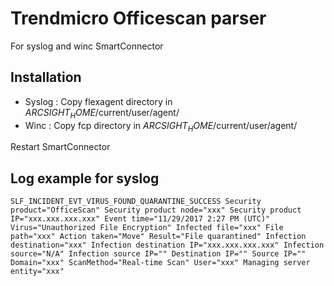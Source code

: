 # Trendmicro Officescan parser
For syslog and winc SmartConnector

## Installation
- Syslog : Copy flexagent directory in $ARCSIGHT_HOME$/current/user/agent/
- Winc : Copy fcp directory in $ARCSIGHT_HOME$/current/user/agent/

Restart SmartConnector

## Log example for syslog
```
SLF_INCIDENT_EVT_VIRUS_FOUND_QUARANTINE_SUCCESS Security product="OfficeScan" Security product node="xxx" Security product IP="xxx.xxx.xxx.xxx" Event time="11/29/2017 2:27 PM (UTC)" Virus="Unauthorized File Encryption" Infected file="xxx" File path="xxx" Action taken="Move" Result="File quarantined" Infection destination="xxx" Infection destination IP="xxx.xxx.xxx.xxx" Infection source="N/A" Infection source IP="" Destination IP="" Source IP="" Domain="xxx" ScanMethod="Real-time Scan" User="xxx" Managing server entity="xxx"
```
